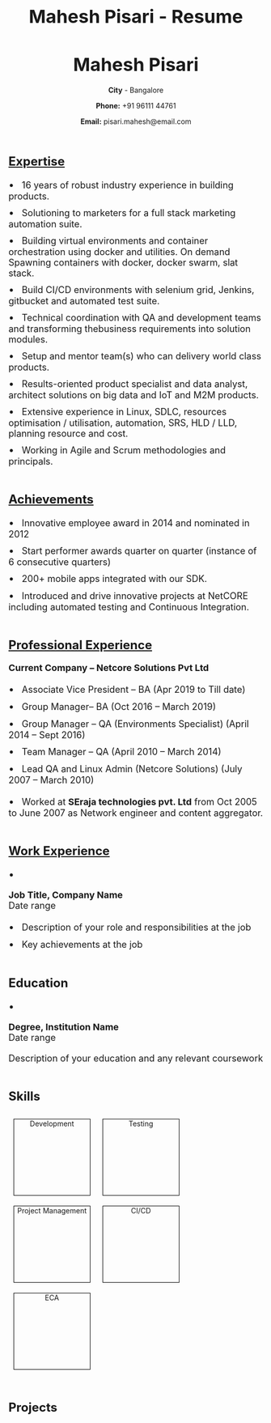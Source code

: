 # Mahesh Pisari - Resume
<html>
   <head>
      <style>
         /* CSS styles for the resume */
         h1 {
         font-size: 36px;
         font-weight: bold;
         text-align: center;
         margin-bottom: 20px;
         }
         .section-header {
         font-size: 24px;
         font-weight: bold;
         margin-top: 50px;
         margin-bottom: 20px;
         }
         .section {
         margin-bottom: 50px;
         }
         .section p {
         font-size: 18px;
         margin-bottom: 20px;
         }
         .section ul {
         list-style-type: none;
         padding: 0;
         }
         .section li {
         font-size: 18px;
         margin-bottom: 10px;
         }
         .section li::before {
         content: "•";
         margin-right: 10px;
         font-size: 20px;
         }
         .box {
         border: 1px solid black;
         width: 150px;
         height: 150px;
         display: inline-block;
         margin: 10px;
         vertical-align: top;
         text-align: center;
         }
         img {
         display: block;
         margin: 0 auto;
         text-align: left;
         }
      </style>
   </head>
   <body>
      <!-- Header with name and contact information -->
      <header>
         <h1>Mahesh Pisari</h1>
         <p><b>City</b> - Bangalore</p>
         <p><b>Phone:</b> +91 96111 44761</p>
         <p><b>Email:</b> pisari.mahesh@email.com</p>
      </header>
      <!-- Summary section -->
      <section class="section">
         <h2 class="section-header"><u>Expertise</u></h2>
         <p>
         <ul>
            <li>
               16 years of robust industry experience in building products.
            </li>
            <li>
               Solutioning to marketers for a full stack marketing automation suite.
            </li>
            <li>
               Building virtual environments and container orchestration using docker and utilities. On demand Spawning containers with docker, docker swarm, slat stack.
            </li>
            <li>
               Build CI/CD environments with selenium grid, Jenkins, gitbucket and automated test suite.
            </li>
            <li>
               Technical coordination with QA and development teams and transforming thebusiness requirements into solution modules.
            </li>
            <li>
               Setup and mentor team(s) who can delivery world class products.
            </li>
            <li>
               Results-oriented product specialist and data analyst, architect solutions on big data and IoT and M2M products.
            </li>
            <li>
               Extensive experience in Linux, SDLC, resources optimisation / utilisation, automation, SRS, HLD / LLD, planning resource and cost.
            </li>
            <li>
               Working in Agile and Scrum methodologies and principals.
            </li>
         </ul>
         </p>
      </section>
      <!-- Summary section -->
      <section class="section">
         <h2 class="section-header"><u>Achievements</u></h2>
         <p>
         <ul>
            <li>
               Innovative employee award in 2014 and nominated in 2012
            </li>
            <li>
               Start performer awards quarter on quarter (instance of 6 consecutive quarters)
            </li>
            <li>
               200+ mobile apps integrated with our SDK.
            </li>
            <li>
               Introduced and drive innovative projects at NetCORE including automated testing and Continuous Integration.
            </li>
         </ul>
         </p>
      </section>
      <!-- Summary section -->
      <section class="section">
         <h2 class="section-header"><u>Professional Experience</u></h2>
         <p>
            <b>Current Company – Netcore Solutions Pvt Ltd</b>
         <ul>
            <li>
               Associate Vice President – BA (Apr 2019 to Till date)
            </li>
            <li>
               Group Manager– BA (Oct 2016 – March 2019)
            </li>
            <li>
               Group Manager – QA (Environments Specialist) (April 2014 – Sept 2016)
            </li>
            <li>
               Team Manager – QA (April 2010 – March 2014)
            </li>
            <li>
               Lead QA and Linux Admin (Netcore Solutions) (July 2007 – March 2010)
            </li>
            </p>
            <p>
            <li>
               Worked at <b>SEraja technologies pvt. Ltd</b> from Oct 2005 to June 2007 as Network engineer and content aggregator.
            </li>
         </ul>
         </p>
      </section>
      <!-- Work Experience section -->
      <section class="section">
         <h2 class="section-header"><u>Work Experience</u></h2>
         <ul>
            <li>
               <p>
                  <strong>Job Title, Company Name</strong>
                  <br />
                  Date range
               </p>
               <ul>
                  <li>
                     Description of your role and responsibilities at the job
                  </li>
                  <li>
                     Key achievements at the job
                  </li>
               </ul>
            </li>
            <!-- Add additional work experience entries as needed -->
         </ul>
      </section>
      <!-- Education section -->
      <section class="section">
         <h2 class="section-header">Education</h2>
         <ul>
            <li>
               <p>
                  <strong>Degree, Institution Name</strong>
                  <br />
                  Date range
               </p>
               <p>
                  Description of your education and any relevant coursework
               </p>
            </li>
            <!-- Add additional education entries as needed -->
         </ul>
      </section>
      <!-- Skills section -->
      <section class="section">
      <h2 class="section-header">Skills</h2>
      <div class="skills-table">
      <div>
         <div class="box">Development</div>
         <div class="box">Testing</div>
         <div class="box">Project Management</div>
         <div class="box">CI/CD</div>
         <div class="box">ECA</div>
      </div>
      <!-- Projects section -->
      <section class="section">
      <h2 class="section-header">Projects</h2>
